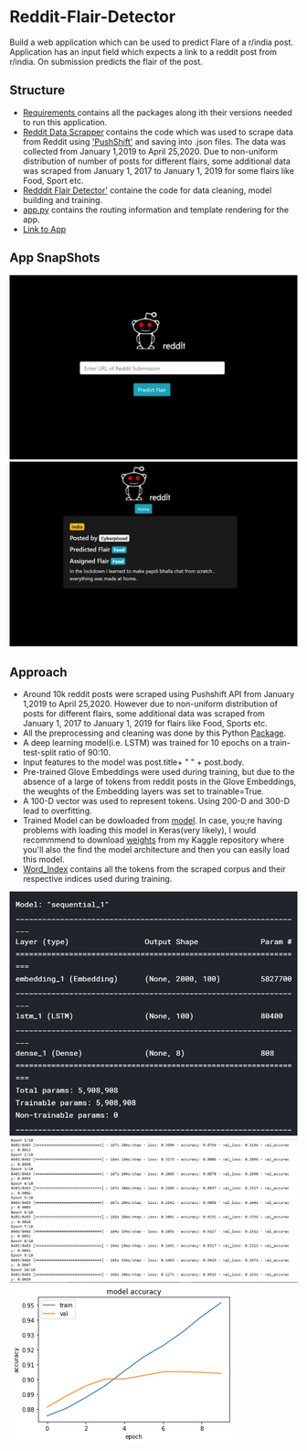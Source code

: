 # Reddit-Flair-Detector
Build a web application which can be used to predict Flare of a r/india post. Application has an input field which expects a link to a reddit post from r/india. On submission predicts the flair of the post.

## Structure
* [Requirements ](https://github.com/neerajbhat98/Reddit-Flair-Detector/blob/master/requirements.txt) contains all the packages along ith their versions needed to run this application.
* [Reddit Data Scrapper](https://github.com/neerajbhat98/Reddit-Flair-Detector/blob/master/Reddit%20Data%20Scrapper.ipynb) contains the code which was used to scrape data from Reddit using ['PushShift'](https://pushshift.io/api-parameters/) and saving into .json files. The data was collected from January 1,2019 to April 25,2020. Due to non-uniform distribution of number of posts for different flairs, some additional data was scraped from January 1, 2017 to January 1, 2019 for some flairs like Food, Sport etc. 
* [Redddit Flair Detector'](https://github.com/neerajbhat98/Reddit-Flair-Detector/blob/master/Reddit%20Flair%20Detector.ipynb) containe the code for data cleaning, model building and training. 
* [app.py](https://github.com/neerajbhat98/Reddit-Flair-Detector/blob/master/app.py) contains the routing information and template rendering for the app.
* [Link to App](http://midas-reddit-flair-detector.herokuapp.com/)

## App SnapShots
![alt text](https://github.com/neerajbhat98/Reddit-Flair-Detector/blob/master/home_page.png)
![alt ttext](https://github.com/neerajbhat98/Reddit-Flair-Detector/blob/master/result_page.png)


## Approach
* Around 10k reddit posts were scraped using Pushshift API from January 1,2019 to April 25,2020. However due to non-uniform distribution of posts for different flairs, some additional data was scraped from January 1, 2017 to January 1, 2019 for flairs like Food, Sports etc.
* All the preprocessing and cleaning was done by this Python [Package](https://pypi.org/project/clean-text/).
* A deep learning model(i.e. LSTM) was trained for 10 epochs on a train-test-split ratio of 90:10.
* Input features to the model was post.title+ " " + post.body.
* Pre-trained Glove Embeddings were used during training, but due to the absence of a large of tokens from reddit posts in the Glove Embeddings, the weughts of the Embedding layers was set to trainable=True.
* A 100-D vector was used to represent tokens. Using 200-D and 300-D lead to overfitting.
* Trained Model can be dowloaded from [model](https://github.com/neerajbhat98/Reddit-Flair-Detector/blob/master/model.h5). In case, you;re having problems with loading this model in Keras(very likely), I would recommmend to download [weights](https://www.kaggle.com/nbhativp/kernel19d73c0342/output?scriptVersionId=32660830) from my Kaggle repository where you'll also the find the model architecture and then you can easily load this model.
* [Word_Index](https://github.com/neerajbhat98/Reddit-Flair-Detector/blob/master/word_index.json) contains all the tokens from the scraped corpus and their respective indices used during training.

![alt text](https://github.com/neerajbhat98/Reddit-Flair-Detector/blob/master/architecture.png)
![alt ttext](https://github.com/neerajbhat98/Reddit-Flair-Detector/blob/master/Training.png)
![alt ttext](https://github.com/neerajbhat98/Reddit-Flair-Detector/blob/master/Accuracy.png)



